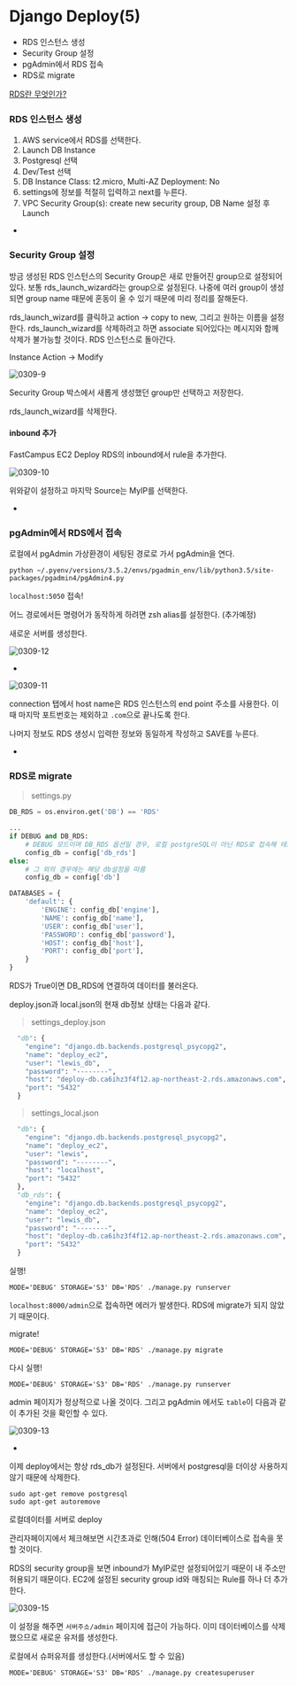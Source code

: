 # Django Deploy(5)

- RDS 인스턴스 생성
- Security Group 설정
- pgAdmin에서 RDS 접속
- RDS로 migrate


[RDS란 무엇인가?](http://docs.aws.amazon.com/ko_kr/AmazonRDS/latest/UserGuide/Welcome.html)

### RDS 인스턴스 생성

1. AWS service에서 RDS를 선택한다.
2. Launch DB Instance
3. Postgresql 선택
4. Dev/Test 선택
5. DB Instance Class: t2.micro, Multi-AZ Deployment: No
6. settings에 정보를 적절히 입력하고 next를 누른다. 
7. VPC Security Group(s): create new security group, DB Name 설정 후 Launch

-

### Security Group 설정

방금 생성된 RDS 인스턴스의 Security Group은 새로 만들어진 group으로 설정되어있다. 보통 rds_launch_wizard라는 group으로 설정된다. 나중에 여러 group이 생성되면 group name 때문에 혼동이 올 수 있기 때문에 미리 정리를 잘해둔다. 

rds_launch_wizard를 클릭하고 action -> copy to new, 그리고 원하는 이름을 설정한다. rds_launch_wizard를 삭제하려고 하면 associate 되어있다는 메시지와 함께 삭제가 불가능할 것이다. RDS 인스턴스로 돌아간다. 

Instance Action -> Modify

![0309-9](https://s8.postimg.org/9d4awrvsl/0309_9.png)

Security Group 박스에서 새롭게 생성했던 group만 선택하고 저장한다. 

rds_launch_wizard를 삭제한다.

#### inbound 추가

FastCampus EC2 Deploy RDS의 inbound에서 rule을 추가한다.  

![0309-10](https://s3.postimg.org/owut2i1dv/0309_10.png)

위와같이 설정하고 마지막 Source는 MyIP를 선택한다. 

-

### pgAdmin에서 RDS에서 접속

로컬에서 pgAdmin 가상환경이 세팅된 경로로 가서 pgAdmin을 연다. 
```
python ~/.pyenv/versions/3.5.2/envs/pgadmin_env/lib/python3.5/site-packages/pgadmin4/pgAdmin4.py
```
`localhost:5050` 접속!

어느 경로에서든 명령어가 동작하게 하려면 zsh alias를 설정한다. (추가예정)

새로운 서버를 생성한다. 

![0309-12](https://s17.postimg.org/a3uboeo6n/0309_12.png)

-

![0309-11](https://s17.postimg.org/olriwefhr/0309_11.png)

connection 탭에서 host name은 RDS 인스턴스의 end point 주소를 사용한다. 이 때 마지막 포트번호는 제외하고 `.com`으로 끝나도록 한다. 

나머지 정보도 RDS 생성시 입력한 정보와 동일하게 작성하고 SAVE를 누른다. 

-

### RDS로 migrate

> settings.py

```python
DB_RDS = os.environ.get('DB') == 'RDS' 

...
if DEBUG and DB_RDS:
    # DEBUG 모드이며 DB_RDS 옵션일 경우, 로컬 postgreSQL이 아닌 RDS로 접속해 테스트한다.
    config_db = config['db_rds']
else:
    # 그 외의 경우에는 해당 db설정을 따름
    config_db = config['db']

DATABASES = {
    'default': {
        'ENGINE': config_db['engine'],
        'NAME': config_db['name'],
        'USER': config_db['user'],
        'PASSWORD': config_db['password'],
        'HOST': config_db['host'],
        'PORT': config_db['port'],
    }
}
```
RDS가 True이면 DB_RDS에 연결하여 데이터를 불러온다. 

deploy.json과 local.json의 현재 db정보 상태는 다음과 같다. 

> settings_deploy.json

```python
  "db": {
    "engine": "django.db.backends.postgresql_psycopg2",
    "name": "deploy_ec2",
    "user": "lewis_db",
    "password": "--------",
    "host": "deploy-db.ca6ihz3f4f12.ap-northeast-2.rds.amazonaws.com",
    "port": "5432"
  }
```

> settings_local.json

```python
  "db": {
    "engine": "django.db.backends.postgresql_psycopg2",
    "name": "deploy_ec2",
    "user": "lewis",
    "password": "--------",
    "host": "localhost",
    "port": "5432"
  },
  "db_rds": {
    "engine": "django.db.backends.postgresql_psycopg2",
    "name": "deploy_ec2",
    "user": "lewis_db",
    "password": "--------",
    "host": "deploy-db.ca6ihz3f4f12.ap-northeast-2.rds.amazonaws.com",
    "port": "5432"
  }
```

실행! 
```
MODE='DEBUG' STORAGE='S3' DB='RDS' ./manage.py runserver
```
`localhost:8000/admin`으로 접속하면 에러가 발생한다. RDS에 migrate가 되지 않았기 때문이다. 

migrate!
```
MODE='DEBUG' STORAGE='S3' DB='RDS' ./manage.py migrate
```
다시 실행!
```
MODE='DEBUG' STORAGE='S3' DB='RDS' ./manage.py runserver
```

admin 페이지가 정상적으로 나올 것이다. 그리고 pgAdmin 에서도 `table`이 다음과 같이 추가된 것을 확인할 수 있다. 

![0309-13](https://s18.postimg.org/3k3y1cmp5/0309_13.png)


-

이제 deploy에서는 항상 rds_db가 설정된다. 서버에서 postgresql을 더이상 사용하지 않기 때문에 삭제한다. 
```
sudo apt-get remove postgresql
sudo apt-get autoremove
```
로컬데이터를 서버로 deploy

관리자페이지에서 체크해보면 시간초과로 인해(504 Error) 데이터베이스로 접속을 못할 것이다.

RDS의 security group을 보면 inbound가 MyIP로만 설정되어있기 때문이 내 주소만 허용되기 때문이다. EC2에 설정된 security group id와 매칭되는 Rule를 하나 더 추가한다. 

![0309-15](https://s23.postimg.org/delo04h0r/0309_15.png)

이 설정을 해주면 `서버주소/admin` 페이지에 접근이 가능하다. 이미 데이터베이스를 삭제했으므로 새로운 유저를 생성한다. 

로컬에서 슈퍼유저를 생성한다.(서버에서도 할 수 있음)
```
MODE='DEBUG' STORAGE='S3' DB='RDS' ./manage.py createsuperuser
```

